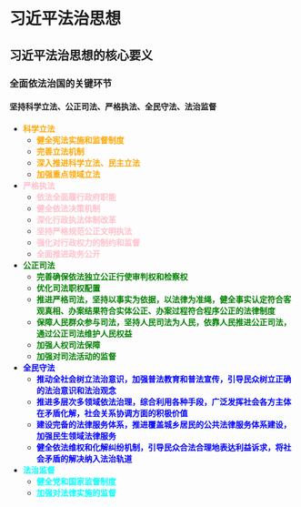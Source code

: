 # 习近平法治思想

## 习近平法治思想的核心要义

### 全面依法治国的关键环节

#### 坚持科学立法、公正司法、严格执法、全民守法、法治监督

- <strong style="color: orange;">科学立法</strong>
  - <strong style="color: orange;">健全宪法实施和监督制度</strong>
  - <strong style="color: orange;">完善立法机制</strong>
  - <strong style="color: orange;">深入推进科学立法、民主立法</strong>
  - <strong style="color: orange;">加强重点领域立法</strong>
- <strong style="color: pink;">严格执法</strong>
  - <strong style="color: pink;">依法全面履行政府职能</strong>
  - <strong style="color: pink;">健全依法决策机制</strong>
  - <strong style="color: pink;">深化行政执法体制改革</strong>
  - <strong style="color: pink;">坚持严格规范公正文明执法</strong>
  - <strong style="color: pink;">强化对行政权力的制约和监督</strong>
  - <strong style="color: pink;">全面推进政务公开</strong>
- <strong style="color: green;">公正司法</strong>
  - <strong style="color: green;">完善确保依法独立公正行使审判权和检察权</strong>
  - <strong style="color: green;">优化司法职权配置</strong>
  - <strong style="color: green;">推进严格司法，坚持以事实为依据，以法律为准绳，健全事实认定符合客观真相、办案结果符合实体公正、办案过程符合程序公正的法律制度</strong>
  - <strong style="color: green;">保障人民群众参与司法，坚持人民司法为人民，依靠人民推进公正司法，通过公正司法维护人民权益</strong>
  - <strong style="color: green;">加强人权司法保障</strong>
  - <strong style="color: green;">加强对司法活动的监督</strong>
- <strong style="color: blue;">全民守法</strong>
  - <strong style="color: blue;">推动全社会树立法治意识，加强普法教育和普法宣传，引导民众树立正确的法治意识和法治观念</strong>
  - <strong style="color: blue;">推进多层次多领域依法治理，综合利用各种手段，广泛发挥社会各方主体在矛盾化解，社会关系协调方面的积极价值</strong>
  - <strong style="color: blue;">建设完备的法律服务体系，推进覆盖城乡居民的公共法律服务体系建设，加强民生领域法律服务</strong>
  - <strong style="color: blue;">健全依法维权和化解纠纷机制，引导民众合法合理地表达利益诉求，将社会矛盾的解决纳入法治轨道</strong>
- <strong style="color: cyan;">法治监督</strong>
  - <strong style="color: cyan;">健全党和国家监督制度</strong>
  - <strong style="color: cyan;">加强对法律实施的监督</strong>